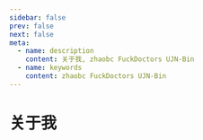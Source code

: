 ```yaml
---
sidebar: false
prev: false
next: false
meta:
  - name: description
    content: 关于我, zhaobc FuckDoctors UJN-Bin
  - name: keywords
    content: zhaobc FuckDoctors UJN-Bin
---
```


# 关于我

<CodeBox id="test" title="Test">
  <template slot="description">
    <span>描述</span>
  </template>
  <template slot="code">
    <span>代码</span>
  </template>
</CodeBox>
